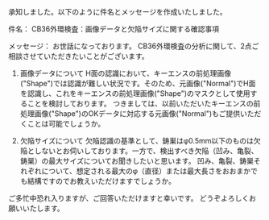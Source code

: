 承知しました。以下のように件名とメッセージを作成いたしました。

件名：
CB36外環検査：画像データと欠陥サイズに関する確認事項

メッセージ：
お世話になっております。
CB36外環検査の分析に関して、2点ご相談させていただきたいことがございます。

1. 画像データについて
H面の認識において、キーエンスの前処理画像("Shape")では認識が難しい状況です。そのため、元画像("Normal")でH面を認識し、これをキーエンスの前処理画像("Shape")のマスクとして使用することを検討しております。
つきましては、以前いただいたキーエンスの前処理画像("Shape")のOKデータに対応する元画像("Normal")もご提供いただくことは可能でしょうか。

2. 欠陥サイズについて
欠陥認識の基準として、鋳巣はφ0.5mm以下のものは欠陥としないとお伺いしております。一方で、検出すべき欠陥（凹み、亀裂、鋳巣）の最大サイズについてお聞きしたいと思います。
凹み、亀裂、鋳巣それぞれについて、想定される最大のφ（直径）または最大長さをおおまかでも結構ですのでお教えいただけますでしょうか。

ご多忙中恐れ入りますが、ご回答いただけますと幸いです。
どうぞよろしくお願いいたします。
